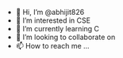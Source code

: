 - 👋 Hi, I’m @abhijit826
- 👀 I’m interested in CSE
- 🌱 I’m currently learning C
- 💞️ I’m looking to collaborate on 
- 📫 How to reach me ...

<!---
abhijit826/abhijit826 is a ✨ special ✨ repository because its `README.md` (this file) appears on your GitHub profile.
You can click the Preview link to take a look at your changes.
--->
